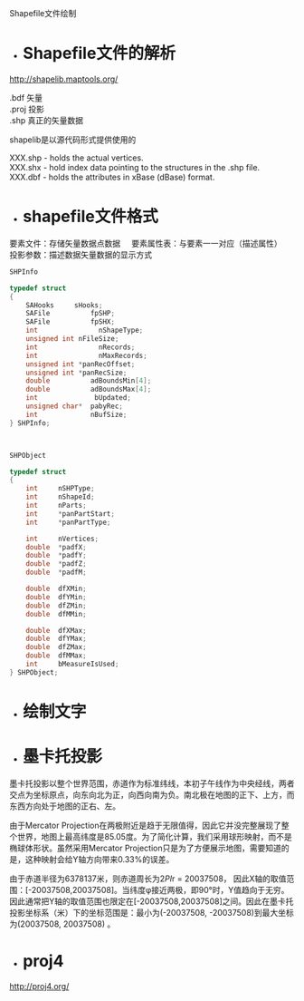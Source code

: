 Shapefile文件绘制

- # Shapefile文件的解析

http://shapelib.maptools.org/

.bdf 矢量    
.proj 投影     
.shp 真正的矢量数据    

shapelib是以源代码形式提供使用的     

XXX.shp - holds the actual vertices.    
XXX.shx - hold index data pointing to the structures in the .shp file.     
XXX.dbf - holds the attributes in xBase (dBase) format.     

- # shapefile文件格式

要素文件：存储矢量数据点数据     
要素属性表：与要素一一对应（描述属性）    
投影参数：描述数据矢量数据的显示方式    

```c++
SHPInfo

typedef	struct
{
    SAHooks     sHooks;
    SAFile          fpSHP;
    SAFile          fpSHX;
    int               nShapeType; 
    unsigned int nFileSize;  
    int               nRecords;
    int               nMaxRecords;
    unsigned int *panRecOffset;
    unsigned int *panRecSize;
    double          adBoundsMin[4];
    double          adBoundsMax[4];
    int              bUpdated;
    unsigned char*  pabyRec;
    int             nBufSize;
} SHPInfo;



SHPObject

typedef struct
{
    int     nSHPType;
    int     nShapeId;
    int     nParts;
    int     *panPartStart;
    int     *panPartType;

    int     nVertices;
    double  *padfX;
    double  *padfY;
    double  *padfZ;
    double  *padfM;

    double  dfXMin;
    double  dfYMin;
    double  dfZMin;
    double  dfMMin;

    double  dfXMax;
    double  dfYMax;
    double  dfZMax;
    double  dfMMax;
    int     bMeasureIsUsed;
} SHPObject;
```

- # 绘制文字  

- # 墨卡托投影
墨卡托投影以整个世界范围，赤道作为标准纬线，本初子午线作为中央经线，两者交点为坐标原点，向东向北为正，向西向南为负。南北极在地图的正下、上方，而东西方向处于地图的正右、左。    

由于Mercator Projection在两极附近是趋于无限值得，因此它并没完整展现了整个世界，地图上最高纬度是85.05度。为了简化计算，我们采用球形映射，而不是椭球体形状。虽然采用Mercator Projection只是为了方便展示地图，需要知道的是，这种映射会给Y轴方向带来0.33%的误差。

由于赤道半径为6378137米，则赤道周长为2*PI*r = 20037508， 因此X轴的取值范围：[-20037508,20037508]。当纬度φ接近两极，即90°时，Y值趋向于无穷。因此通常把Y轴的取值范围也限定在[-20037508,20037508]之间。因此在墨卡托投影坐标系（米）下的坐标范围是：最小为(-20037508, -20037508)到最大坐标为(20037508, 20037508) 。    


- # proj4
http://proj4.org/


